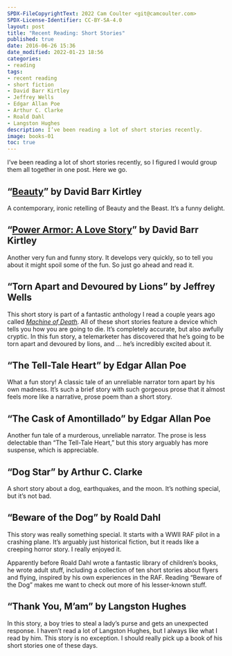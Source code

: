 ```yaml
---
SPDX-FileCopyrightText: 2022 Cam Coulter <git@camcoulter.com>
SPDX-License-Identifier: CC-BY-SA-4.0
layout: post
title: "Recent Reading: Short Stories"
published: true
date: 2016-06-26 15:36
date_modified: 2022-01-23 18:56
categories:
- reading
tags:
- recent reading
- short fiction
- David Barr Kirtley
- Jeffrey Wells
- Edgar Allan Poe
- Arthur C. Clarke
- Roald Dahl
- Langston Hughes
description: I’ve been reading a lot of short stories recently.
image: books-01
toc: true
---
```


I’ve been reading a lot of short stories recently, so I figured I would group them all together in one post. Here we go.

## “[Beauty](http://www.lightspeedmagazine.com/fiction/beauty/	)” by David Barr Kirtley

A contemporary, ironic retelling of Beauty and the Beast. It’s a funny delight.

## “[Power Armor: A Love Story](http://www.lightspeedmagazine.com/fiction/power-armor-a-love-story/)” by David Barr Kirtley

Another very fun and funny story. It develops very quickly, so to tell you about it might spoil some of the fun. So just go ahead and read it.

## “Torn Apart and Devoured by Lions” by Jeffrey Wells

This short story is part of a fantastic anthology I read a couple years ago called [<cite>Machine of Death</cite>](http://machineofdeath.net/about/books). All of these short stories feature a device which tells you how you are going to die. It’s completely accurate, but also awfully cryptic. In this fun story, a telemarketer has discovered that he’s going to be torn apart and devoured by lions, and … he’s incredibly excited about it.

## “The Tell-Tale Heart” by Edgar Allan Poe

What a fun story! A classic tale of an unreliable narrator torn apart by his own madness. It’s such a brief story with such gorgeous prose that it almost feels more like a narrative, prose poem than a short story.

## “The Cask of Amontillado” by Edgar Allan Poe

Another fun tale of a murderous, unreliable narrator. The prose is less delectable than “The Tell-Tale Heart,” but this story arguably has more suspense, which is appreciable.

## “Dog Star” by Arthur C. Clarke

A short story about a dog, earthquakes, and the moon. It’s nothing special, but it’s not bad.

## “Beware of the Dog” by Roald Dahl

This story was really something special. It starts with a WWII RAF pilot in a crashing plane. It’s arguably just historical fiction, but it reads like a creeping horror story. I really enjoyed it.

Apparently before Roald Dahl wrote a fantastic library of children’s books, he wrote adult stuff, including a collection of ten short stories about flyers and flying, inspired by his own experiences in the RAF. Reading “Beware of the Dog” makes me want to check out more of his lesser-known stuff.

## “Thank You, M’am” by Langston Hughes

In this story, a boy tries to steal a lady’s purse and gets an unexpected response. I haven’t read a lot of Langston Hughes, but I always like what I read by him. This story is no exception. I should really pick up a book of his short stories one of these days.
